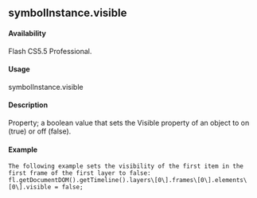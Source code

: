 ## symbolInstance.visible

#### Availability

Flash CS5.5 Professional.

#### Usage

symbolInstance.visible

#### Description

Property; a boolean value that sets the Visible property of an object to on (true) or off (false).

#### Example

```
The following example sets the visibility of the first item in the first frame of the first layer to false:
fl.getDocumentDOM().getTimeline().layers\[0\].frames\[0\].elements\[0\].visible = false;

```